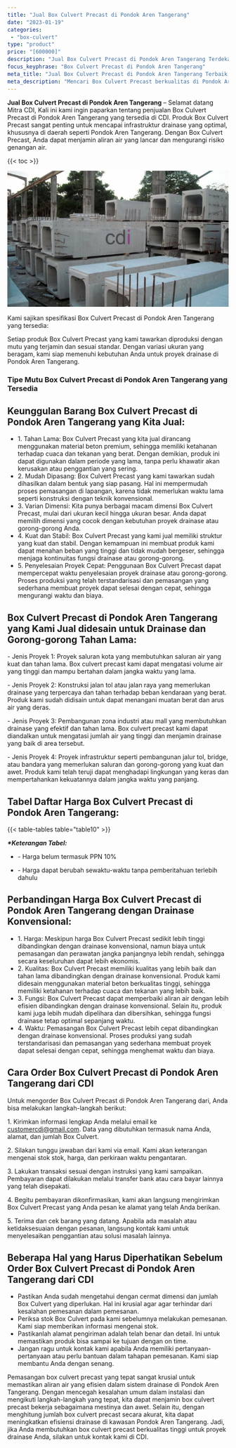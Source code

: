 ```yaml
---
title: "Jual Box Culvert Precast di Pondok Aren Tangerang"
date: "2023-01-19"
categories:
 - "box-culvert"
type: "product"
price: "[600000]"
description: "Jual Box Culvert Precast di Pondok Aren Tangerang Terdekat. Box Culvert Precast ini merupakan pilihan prima dalam proyek pembangunan sebagai saluran drainase yang kuat dan unggul. Konsultasikan kebutuhan Anda sekarang."
focus_keyphrase: "Box Culvert Precast di Pondok Aren Tangerang"
meta_title: "Jual Box Culvert Precast di Pondok Aren Tangerang Terbaik - CDI"
meta_description: "Mencari Box Culvert Precast berkualitas di Pondok Aren Tangerang? Layanan profesional kami siap membantu dengan penawaran kompetitif. Segera hubungi kami."
---
```


**Jual Box Culvert Precast di Pondok Aren Tangerang** – Selamat datang Mitra CDI, Kali ini kami ingin paparkan tentang penjualan Box Culvert Precast di Pondok Aren Tangerang yang tersedia di CDI. Produk Box Culvert Precast sangat penting untuk mencapai infrastruktur drainase yang optimal, khususnya di daerah seperti Pondok Aren Tangerang. Dengan Box Culvert Precast, Anda dapat menjamin aliran air yang lancar dan mengurangi risiko genangan air.

{{< toc >}}

![Jual Box Culvert Precast di Pondok Aren Tangerang](/images/box-culvert/box-culvert-02.jpg)

Kami sajikan spesifikasi Box Culvert Precast di Pondok Aren Tangerang yang tersedia:

Setiap produk Box Culvert Precast yang kami tawarkan diproduksi dengan mutu yang terjamin dan sesuai standar. Dengan variasi ukuran yang beragam, kami siap memenuhi kebutuhan Anda untuk proyek drainase di Pondok Aren Tangerang.

### Tipe Mutu Box Culvert Precast di Pondok Aren Tangerang yang Tersedia 

## Keunggulan Barang Box Culvert Precast di Pondok Aren Tangerang yang Kita Jual:

*   1\. Tahan Lama: Box Culvert Precast yang kita jual dirancang menggunakan material beton premium, sehingga memiliki ketahanan terhadap cuaca dan tekanan yang berat. Dengan demikian, produk ini dapat digunakan dalam periode yang lama, tanpa perlu khawatir akan kerusakan atau penggantian yang sering.
*   2\. Mudah Dipasang: Box Culvert Precast yang kami tawarkan sudah dihasilkan dalam bentuk yang siap pasang. Hal ini mempermudah proses pemasangan di lapangan, karena tidak memerlukan waktu lama seperti konstruksi dengan teknik konvensional.
*   3\. Varian Dimensi: Kita punya berbagai macam dimensi Box Culvert Precast, mulai dari ukuran kecil hingga ukuran besar. Anda dapat memilih dimensi yang cocok dengan kebutuhan proyek drainase atau gorong-gorong Anda.
*   4\. Kuat dan Stabil: Box Culvert Precast yang kami jual memiliki struktur yang kuat dan stabil. Dengan kemampuan ini membuat produk kami dapat menahan beban yang tinggi dan tidak mudah bergeser, sehingga menjaga kontinuitas fungsi drainase atau gorong-gorong.
*   5\. Penyelesaian Proyek Cepat: Penggunaan Box Culvert Precast dapat mempercepat waktu penyelesaian proyek drainase atau gorong-gorong. Proses produksi yang telah terstandarisasi dan pemasangan yang sederhana membuat proyek dapat selesai dengan cepat, sehingga mengurangi waktu dan biaya.

## Box Culvert Precast di Pondok Aren Tangerang yang Kami Jual didesain untuk Drainase dan Gorong-gorong Tahan Lama:

\- Jenis Proyek 1: Proyek saluran kota yang membutuhkan saluran air yang kuat dan tahan lama. Box culvert precast kami dapat mengatasi volume air yang tinggi dan mampu bertahan dalam jangka waktu yang lama.

\- Jenis Proyek 2: Konstruksi jalan tol atau jalan raya yang memerlukan drainase yang terpercaya dan tahan terhadap beban kendaraan yang berat. Produk kami sudah didisain untuk dapat menangani muatan berat dan arus air yang deras.

\- Jenis Proyek 3: Pembangunan zona industri atau mall yang membutuhkan drainase yang efektif dan tahan lama. Box culvert precast kami dapat diandalkan untuk mengatasi jumlah air yang tinggi dan menjamin drainase yang baik di area tersebut.

\- Jenis Proyek 4: Proyek infrastruktur seperti pembangunan jalur tol, bridge, atau bandara yang memerlukan saluran dan gorong-gorong yang kuat dan awet. Produk kami telah teruji dapat menghadapi lingkungan yang keras dan mempertahankan kekuatannya dalam jangka waktu yang panjang.

## Tabel Daftar Harga Box Culvert Precast di Pondok Aren Tangerang:

{{< table-tables table="table10" >}}

**_\*Keterangan Tabel:_**

*   \- Harga belum termasuk PPN 10%

*   \- Harga dapat berubah sewaktu-waktu tanpa pemberitahuan terlebih dahulu

## Perbandingan Harga Box Culvert Precast di Pondok Aren Tangerang dengan Drainase Konvensional:

*   1\. Harga: Meskipun harga Box Culvert Precast sedikit lebih tinggi dibandingkan dengan drainase konvensional, namun biaya untuk pemasangan dan perawatan jangka panjangnya lebih rendah, sehingga secara keseluruhan dapat lebih ekonomis.
*   2\. Kualitas: Box Culvert Precast memiliki kualitas yang lebih baik dan tahan lama dibandingkan dengan drainase konvensional. Produk kami didesain menggunakan material beton berkualitas tinggi, sehingga memiliki ketahanan terhadap cuaca dan tekanan yang lebih baik.
*   3\. Fungsi: Box Culvert Precast dapat memperbaiki aliran air dengan lebih efisien dibandingkan dengan drainase konvensional. Selain itu, produk kami juga lebih mudah dipelihara dan dibersihkan, sehingga fungsi drainase tetap optimal sepanjang waktu.
*   4\. Waktu: Pemasangan Box Culvert Precast lebih cepat dibandingkan dengan drainase konvensional. Proses produksi yang sudah terstandarisasi dan pemasangan yang sederhana membuat proyek dapat selesai dengan cepat, sehingga menghemat waktu dan biaya.

## Cara Order Box Culvert Precast di Pondok Aren Tangerang dari CDI

Untuk mengorder Box Culvert Precast di Pondok Aren Tangerang dari, Anda bisa melakukan langkah-langkah berikut:

1\.  Kirimkan informasi lengkap Anda melalui email ke customercdi@gmail.com. Data yang dibutuhkan termasuk nama Anda, alamat, dan jumlah Box Culvert.

2\.  Silakan tunggu jawaban dari kami via email. Kami akan keterangan mengenai stok stok, harga, dan perkiraan waktu pengantaran.

3\.  Lakukan transaksi sesuai dengan instruksi yang kami sampaikan. Pembayaran dapat dilakukan melalui transfer bank atau cara bayar lainnya yang telah disepakati.

4\.  Begitu pembayaran dikonfirmasikan, kami akan langsung mengirimkan Box Culvert Precast yang Anda pesan ke alamat yang telah Anda berikan.

5\.  Terima dan cek barang yang datang. Apabila ada masalah atau ketidaksesuaian dengan pesanan, langsung kontak kami untuk menyelesaikan penggantian atau solusi masalah lainnya.

## Beberapa Hal yang Harus Diperhatikan Sebelum Order Box Culvert Precast di Pondok Aren Tangerang dari CDI

*   Pastikan Anda sudah mengetahui dengan cermat dimensi dan jumlah Box Culvert yang diperlukan. Hal ini krusial agar agar terhindar dari kesalahan pemesanan dalam pemesanan.
*   Periksa stok Box Culvert pada kami sebelumnya melakukan pemesanan. Kami siap memberikan informasi mengenai stok.
*   Pastikanlah alamat pengiriman adalah telah benar dan detail. Ini untuk memastikan produk bisa sampai ke tujuan dengan on time.
*   Jangan ragu untuk kontak kami apabila Anda memiliki pertanyaan-pertanyaan atau perlu bantuan dalam tahapan pemesanan. Kami siap membantu Anda dengan senang.

Pemasangan box culvert precast yang tepat sangat krusial untuk memastikan aliran air yang efisien dalam sistem drainase di Pondok Aren Tangerang. Dengan mencegah kesalahan umum dalam instalasi dan mengikuti langkah-langkah yang tepat, kita dapat menjamin box culvert precast bekerja sebagaimana mestinya dan awet. Selain itu, dengan menghitung jumlah box culvert precast secara akurat, kita dapat meningkatkan efisiensi drainase di kawasan Pondok Aren Tangerang. Jadi, jika Anda membutuhkan box culvert precast berkualitas tinggi untuk proyek drainase Anda, silakan untuk kontak kami di CDI.